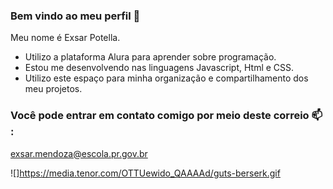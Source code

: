 ### Bem vindo ao meu perfil 🦧

Meu nome é Exsar Potella.


- Utilizo a plataforma Alura para aprender sobre programação.
- Estou me desenvolvendo nas linguagens Javascript, Html e CSS.
- Utilizo este espaço para minha organização e compartilhamento dos meu projetos.


### Você pode entrar em contato comigo por meio deste correio 📫 :

exsar.mendoza@escola.pr.gov.br


![]https://media.tenor.com/OTTUewido_QAAAAd/guts-berserk.gif
